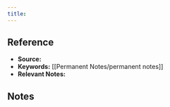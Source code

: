 ```yaml
---
title: 
---
```

## Reference
- **Source:**
- **Keywords:** [[Permanent Notes/permanent notes]]
- **Relevant Notes:** 
## Notes